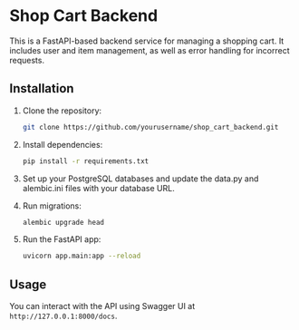 # Shop Cart Backend

This is a FastAPI-based backend service for managing a shopping cart. It includes user and item management, as well as error handling for incorrect requests.

## Installation

1. Clone the repository:
    ```bash
    git clone https://github.com/yourusername/shop_cart_backend.git
    ```

2. Install dependencies:
    ```bash
    pip install -r requirements.txt
    ```

3. Set up your PostgreSQL databases and update the data.py and alembic.ini files with your database URL.

4. Run migrations:
    ```bash
    alembic upgrade head
    ```

5. Run the FastAPI app:
    ```bash
    uvicorn app.main:app --reload
    ```

## Usage

You can interact with the API using Swagger UI at `http://127.0.0.1:8000/docs`.
